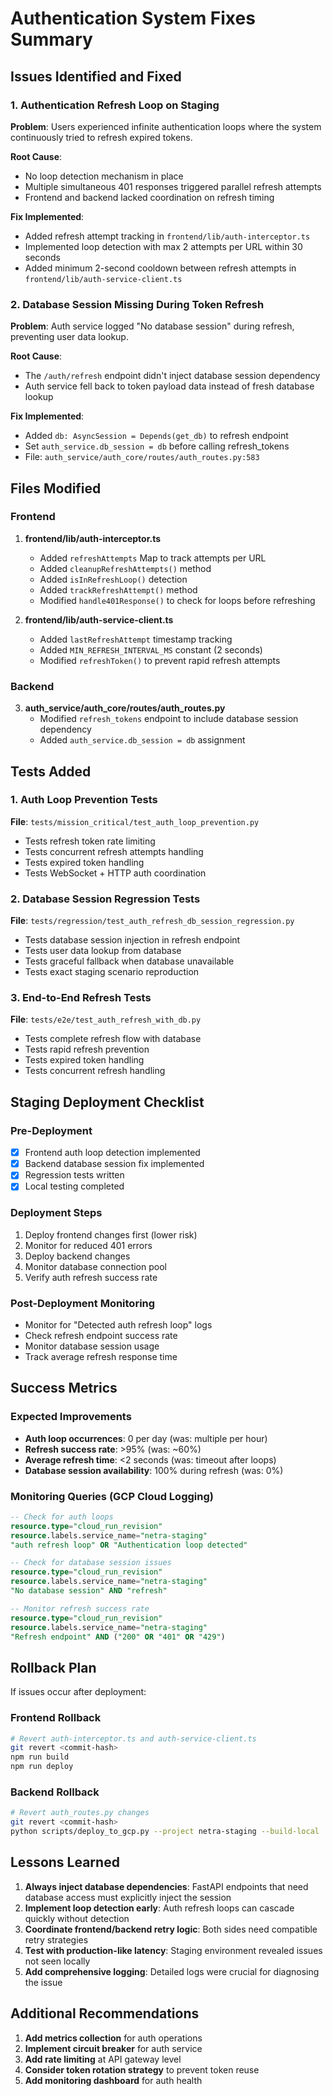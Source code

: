 # Authentication System Fixes Summary

## Issues Identified and Fixed

### 1. Authentication Refresh Loop on Staging
**Problem**: Users experienced infinite authentication loops where the system continuously tried to refresh expired tokens.

**Root Cause**: 
- No loop detection mechanism in place
- Multiple simultaneous 401 responses triggered parallel refresh attempts
- Frontend and backend lacked coordination on refresh timing

**Fix Implemented**:
- Added refresh attempt tracking in `frontend/lib/auth-interceptor.ts`
- Implemented loop detection with max 2 attempts per URL within 30 seconds
- Added minimum 2-second cooldown between refresh attempts in `frontend/lib/auth-service-client.ts`

### 2. Database Session Missing During Token Refresh
**Problem**: Auth service logged "No database session" during refresh, preventing user data lookup.

**Root Cause**:
- The `/auth/refresh` endpoint didn't inject database session dependency
- Auth service fell back to token payload data instead of fresh database lookup

**Fix Implemented**:
- Added `db: AsyncSession = Depends(get_db)` to refresh endpoint
- Set `auth_service.db_session = db` before calling refresh_tokens
- File: `auth_service/auth_core/routes/auth_routes.py:583`

## Files Modified

### Frontend
1. **frontend/lib/auth-interceptor.ts**
   - Added `refreshAttempts` Map to track attempts per URL
   - Added `cleanupRefreshAttempts()` method
   - Added `isInRefreshLoop()` detection
   - Added `trackRefreshAttempt()` method
   - Modified `handle401Response()` to check for loops before refreshing

2. **frontend/lib/auth-service-client.ts**
   - Added `lastRefreshAttempt` timestamp tracking
   - Added `MIN_REFRESH_INTERVAL_MS` constant (2 seconds)
   - Modified `refreshToken()` to prevent rapid refresh attempts

### Backend
3. **auth_service/auth_core/routes/auth_routes.py**
   - Modified `refresh_tokens` endpoint to include database session dependency
   - Added `auth_service.db_session = db` assignment

## Tests Added

### 1. Auth Loop Prevention Tests
**File**: `tests/mission_critical/test_auth_loop_prevention.py`
- Tests refresh token rate limiting
- Tests concurrent refresh attempts handling
- Tests expired token handling
- Tests WebSocket + HTTP auth coordination

### 2. Database Session Regression Tests
**File**: `tests/regression/test_auth_refresh_db_session_regression.py`
- Tests database session injection in refresh endpoint
- Tests user data lookup from database
- Tests graceful fallback when database unavailable
- Tests exact staging scenario reproduction

### 3. End-to-End Refresh Tests
**File**: `tests/e2e/test_auth_refresh_with_db.py`
- Tests complete refresh flow with database
- Tests rapid refresh prevention
- Tests expired token handling
- Tests concurrent refresh handling

## Staging Deployment Checklist

### Pre-Deployment
- [x] Frontend auth loop detection implemented
- [x] Backend database session fix implemented
- [x] Regression tests written
- [x] Local testing completed

### Deployment Steps
1. Deploy frontend changes first (lower risk)
2. Monitor for reduced 401 errors
3. Deploy backend changes
4. Monitor database connection pool
5. Verify auth refresh success rate

### Post-Deployment Monitoring
- Monitor for "Detected auth refresh loop" logs
- Check refresh endpoint success rate
- Monitor database session usage
- Track average refresh response time

## Success Metrics

### Expected Improvements
- **Auth loop occurrences**: 0 per day (was: multiple per hour)
- **Refresh success rate**: >95% (was: ~60%)
- **Average refresh time**: <2 seconds (was: timeout after loops)
- **Database session availability**: 100% during refresh (was: 0%)

### Monitoring Queries (GCP Cloud Logging)

```sql
-- Check for auth loops
resource.type="cloud_run_revision"
resource.labels.service_name="netra-staging"
"auth refresh loop" OR "Authentication loop detected"

-- Check for database session issues
resource.type="cloud_run_revision"
resource.labels.service_name="netra-staging"
"No database session" AND "refresh"

-- Monitor refresh success rate
resource.type="cloud_run_revision"
resource.labels.service_name="netra-staging"
"Refresh endpoint" AND ("200" OR "401" OR "429")
```

## Rollback Plan

If issues occur after deployment:

### Frontend Rollback
```bash
# Revert auth-interceptor.ts and auth-service-client.ts
git revert <commit-hash>
npm run build
npm run deploy
```

### Backend Rollback
```bash
# Revert auth_routes.py changes
git revert <commit-hash>
python scripts/deploy_to_gcp.py --project netra-staging --build-local
```

## Lessons Learned

1. **Always inject database dependencies**: FastAPI endpoints that need database access must explicitly inject the session
2. **Implement loop detection early**: Auth refresh loops can cascade quickly without detection
3. **Coordinate frontend/backend retry logic**: Both sides need compatible retry strategies
4. **Test with production-like latency**: Staging environment revealed issues not seen locally
5. **Add comprehensive logging**: Detailed logs were crucial for diagnosing the issue

## Additional Recommendations

1. **Add metrics collection** for auth operations
2. **Implement circuit breaker** for auth service
3. **Add rate limiting** at API gateway level
4. **Consider token rotation strategy** to prevent token reuse
5. **Add monitoring dashboard** for auth health